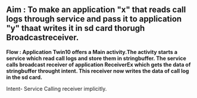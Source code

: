## Aim : To make an application "x" that reads call logs through service and pass it to  application "y" thaat writes it in sd card thorugh Broadcastreceiver.
__Flow : Application Twin10 offers a Main activity.The activity starts a service which read call logs and store them in stringbuffer. The service calls broadcast receiver of application ReceiverEx which gets the data of stringbuffer throught intent. This receiver now writes the data of call log in the sd card.__

Intent- Service Calling receiver implicitly.
